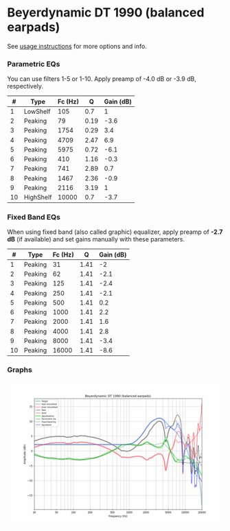 # Beyerdynamic DT 1990 (balanced earpads)
See [usage instructions](https://github.com/jaakkopasanen/AutoEq#usage) for more options and info.

### Parametric EQs
You can use filters 1-5 or 1-10. Apply preamp of -4.0 dB or -3.9 dB, respectively.

|   # | Type      |   Fc (Hz) |    Q |   Gain (dB) |
|-----|-----------|-----------|------|-------------|
|   1 | LowShelf  |       105 | 0.7  |         1   |
|   2 | Peaking   |        79 | 0.19 |        -3.6 |
|   3 | Peaking   |      1754 | 0.29 |         3.4 |
|   4 | Peaking   |      4709 | 2.47 |         6.9 |
|   5 | Peaking   |      5975 | 0.72 |        -6.1 |
|   6 | Peaking   |       410 | 1.16 |        -0.3 |
|   7 | Peaking   |       741 | 2.89 |         0.7 |
|   8 | Peaking   |      1467 | 2.36 |        -0.9 |
|   9 | Peaking   |      2116 | 3.19 |         1   |
|  10 | HighShelf |     10000 | 0.7  |        -3.7 |

### Fixed Band EQs
When using fixed band (also called graphic) equalizer, apply preamp of **-2.7 dB** (if available) and set gains manually with these parameters.

|   # | Type    |   Fc (Hz) |    Q |   Gain (dB) |
|-----|---------|-----------|------|-------------|
|   1 | Peaking |        31 | 1.41 |        -2   |
|   2 | Peaking |        62 | 1.41 |        -2.1 |
|   3 | Peaking |       125 | 1.41 |        -2.4 |
|   4 | Peaking |       250 | 1.41 |        -2.1 |
|   5 | Peaking |       500 | 1.41 |         0.2 |
|   6 | Peaking |      1000 | 1.41 |         2.2 |
|   7 | Peaking |      2000 | 1.41 |         1.6 |
|   8 | Peaking |      4000 | 1.41 |         2.8 |
|   9 | Peaking |      8000 | 1.41 |        -3.4 |
|  10 | Peaking |     16000 | 1.41 |        -8.6 |

### Graphs
![](./Beyerdynamic%20DT%201990%20(balanced%20earpads).png)
